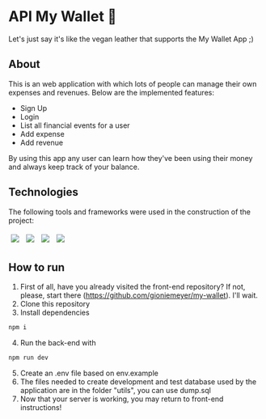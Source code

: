 # API My Wallet 💸

Let's just say it's like the vegan leather that supports the My Wallet App ;)

## About

This is an web application with which lots of people can manage their own expenses and revenues. Below are the implemented features:

- Sign Up
- Login
- List all financial events for a user
- Add expense
- Add revenue

By using this app any user can learn how they've been using their money and always keep track of your balance.

## Technologies
The following tools and frameworks were used in the construction of the project:<br>
<p>
  <img style='margin: 5px;' src='https://img.shields.io/badge/Node.js-339933?style=for-the-badge&logo=nodedotjs&logoColor=white'>
  <img style='margin: 5px;' src='https://img.shields.io/badge/PostgreSQL-316192?style=for-the-badge&logo=postgresql&logoColor=white'>
  <img style='margin: 5px;' src="https://img.shields.io/badge/Express.js-000000?style=for-the-badge&logo=express&logoColor=white"/>
  <img style='margin: 5px;' src="https://img.shields.io/badge/Jest-C21325?style=for-the-badge&logo=jest&logoColor=white"/>


</p>

## How to run

1. First of all, have you already visited the front-end repository? If not, please, start there (https://github.com/gioniemeyer/my-wallet). I'll wait.
2. Clone this repository
3. Install dependencies
```bash
npm i
```
4. Run the back-end with
```bash
npm run dev
```
5. Create an .env file based on env.example
6. The files needed to create development and test database used by the application are in the folder "utils", you can use dump.sql
7. Now that your server is working, you may return to front-end instructions!
